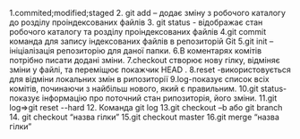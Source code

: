 1.commited;modified;staged
2. git add –  додає зміну з робочого каталогу до розділу проіндексованих файлів
3. git status - відображає стан робочого каталогу та розділу проіндексованих файлів
4.git commit команда для запису індексованих файлів в репозиторій Git
5.git init – ініціалізація репозиторію для даної папки.
6.В коментарях комітів потрібно писати додані зміни.
7.checkout створює нову гілку, відміняє зміни у файлі, та переміщює покажчик HEAD  .
8.reset -використовується для відміни локальних змін в рипозиторії
9.log-показує список всіх комітів, починаючи з найбільш нового, який є правильним.
10.git status- показує інформацію про поточний стан рипозиторія, його зміни.
11.git log=>git reset --hard
12. Команда git log
13.git checkout –b або git branch
14. git checkout “назва гілки”
15.git checkout master
16.git merge “назва гілки”
